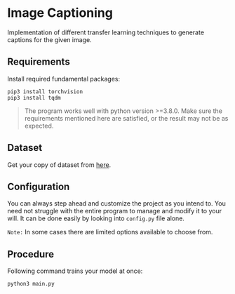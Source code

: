 # Image Captioning

Implementation of different transfer learning techniques to generate captions for the given image.

## Requirements

Install required fundamental packages:

```
pip3 install torchvision
pip3 install tqdm
```

> The program works well with python version >=3.8.0. Make sure the requirements mentioned here are satisfied,
> or the result may not be as expected.

## Dataset

Get your copy of dataset from [here](https://www.kaggle.com/datasets/adityajn105/flickr8k).

## Configuration

You can always step ahead and customize the project as you intend to.
You need not struggle with the entire program to manage and modify it to your will.
It can be done easily by looking into `config.py` file alone.

`Note:` In some cases there are limited options available to choose from.

## Procedure

Following command trains your model at once:

`python3 main.py`
